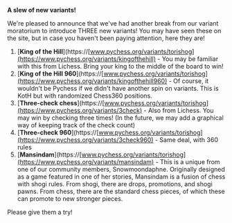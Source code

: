 **A slew of new variants!**

We're pleased to announce that we've had another break from our variant moratorium to introduce THREE new variants! You may have seen these on the site, but in case you haven't been paying attention, here they are!

1. [**King of the Hill**](https://[www.pychess.org/variants/torishog](https://www.pychess.org/variants/kingofthehill) - You may be familiar with this from Lichess. Bring your king to the middle of the board to win!
2. [**King of the Hill 960**](https://[www.pychess.org/variants/torishog](https://www.pychess.org/variants/kingofthehill960) - Of course, it wouldn't be Pychess if we didn't have another spin on variants. This is KotH but with randomized Chess360 positions.
3. [**Three-check chess**](https://[www.pychess.org/variants/torishog](https://www.pychess.org/variants/3check) - Also from Lichess. You may win by checking three times! (In the future, we may add a graphical way of keeping track of the check count)
4. [**Three-check 960**](https://[www.pychess.org/variants/torishog](https://www.pychess.org/variants/3check960) - Same deal, with 360 rules
5. [**Mansindam**](https://[www.pychess.org/variants/torishog](https://www.pychess.org/variants/mansindam) - This is a unique from one of our community members, Snowmoondaphne. Originally designed as a game featured in one of her stories, Mansindam is a fusion of chess with shogi rules. From shogi, there are drops, promotions, and shogi pawns. From chess, there are the standard chess pieces, of which these can promote to new stronger pieces.

Please give them a try! 
